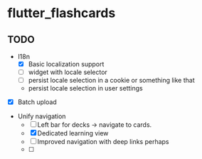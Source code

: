 # flutter_flashcards

## TODO

- I18n
  - [x] Basic localization support
  - [ ] widget with locale selector
  - [ ] persist locale selection in a cookie or something like that
  - persist locale selection in user settings
- [x] Batch upload
- Unify navigation
  - [ ] Left bar for decks -> navigate to cards.
  - [x] Dedicated learning view
  - [ ] Improved navigation with deep links perhaps
  - [ ]
